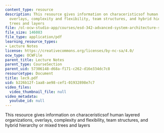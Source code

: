 ```yaml
---
content_type: resource
description: This resource gives information on characeristicsof human layered organizations,
  overlays, complexity and flexibility, team structures, and hybrid hierarchy or mixed
  trees and layers
file: /ol-ocw-studio-app/courses/esd-342-advanced-system-architecture-spring-2006/b226b12f1aa8ae98cef101932898e7c7_lec9.pdf
file_size: 146083
file_type: application/pdf
learning_resource_types:
- Lecture Notes
license: https://creativecommons.org/licenses/by-nc-sa/4.0/
ocw_type: OCWFile
parent_title: Lecture Notes
parent_type: CourseSection
parent_uid: 57306148-d68a-f171-c262-d16e334dc7c8
resourcetype: Document
title: lec9.pdf
uid: b226b12f-1aa8-ae98-cef1-01932898e7c7
video_files:
  video_thumbnail_file: null
video_metadata:
  youtube_id: null
---
```

This resource gives information on characeristicsof human layered organizations, overlays, complexity and flexibility, team structures, and hybrid hierarchy or mixed trees and layers